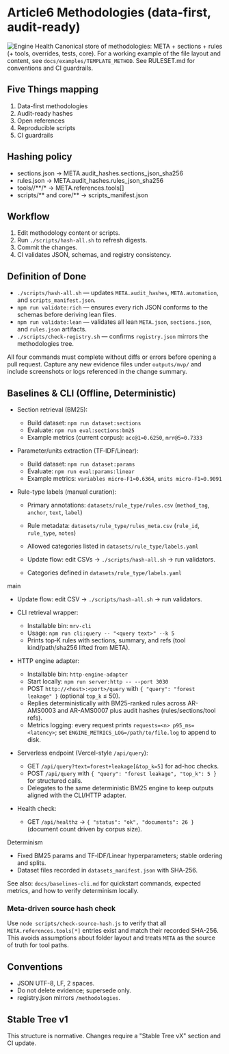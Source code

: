 # Article6 Methodologies (data-first, audit-ready)
![Engine Health](https://img.shields.io/endpoint?url=https%3A%2F%2Fdemo.article6.org%2Fapi%2Fhealthz%3Fbadge%3D1)
Canonical store of methodologies: META + sections + rules (+ tools, overrides, tests, core).
For a working example of the file layout and content, see `docs/examples/TEMPLATE_METHOD`.
See RULESET.md for conventions and CI guardrails.

## Five Things mapping
1. Data-first methodologies
2. Audit-ready hashes
3. Open references
4. Reproducible scripts
5. CI guardrails

## Hashing policy
- sections.json -> META.audit_hashes.sections_json_sha256
- rules.json -> META.audit_hashes.rules_json_sha256
- tools/<ID>/**/* -> META.references.tools[]
- scripts/** and core/** -> scripts_manifest.json

## Workflow
1. Edit methodology content or scripts.
2. Run `./scripts/hash-all.sh` to refresh digests.
3. Commit the changes.
4. CI validates JSON, schemas, and registry consistency.

## Definition of Done
- `./scripts/hash-all.sh` — updates `META.audit_hashes`, `META.automation`, and `scripts_manifest.json`.
- `npm run validate:rich` — ensures every rich JSON conforms to the schemas before deriving lean files.
- `npm run validate:lean` — validates all lean `META.json`, `sections.json`, and `rules.json` artifacts.
- `./scripts/check-registry.sh` — confirms `registry.json` mirrors the methodologies tree.

All four commands must complete without diffs or errors before opening a pull request. Capture any new evidence files under `outputs/mvp/` and include screenshots or logs referenced in the change summary.

## Baselines & CLI (Offline, Deterministic)

- Section retrieval (BM25):
  - Build dataset: `npm run dataset:sections`
  - Evaluate: `npm run eval:sections:bm25`
  - Example metrics (current corpus): `acc@1≈0.6250`, `mrr@5≈0.7333`

- Parameter/units extraction (TF‑IDF/Linear):
  - Build dataset: `npm run dataset:params`
  - Evaluate: `npm run eval:params:linear`
  - Example metrics: `variables micro‑F1≈0.6364`, `units micro‑F1≈0.9091`
- Rule-type labels (manual curation):
  - Primary annotations: `datasets/rule_type/rules.csv` (`method_tag`, `anchor`, `text`, `label`)
  - Rule metadata: `datasets/rule_type/rules_meta.csv` (`rule_id`, `rule_type`, `notes`)
  - Allowed categories listed in `datasets/rule_type/labels.yaml`
  - Update flow: edit CSVs → `./scripts/hash-all.sh` → run validators.


  - Categories defined in `datasets/rule_type/labels.yaml`

 main
  - Update flow: edit CSV → `./scripts/hash-all.sh` → run validators.

- CLI retrieval wrapper:
  - Installable bin: `mrv-cli`
  - Usage: `npm run cli:query -- "<query text>" --k 5`
  - Prints top‑K rules with sections, summary, and refs (tool kind/path/sha256 lifted from META).

- HTTP engine adapter:
  - Installable bin: `http-engine-adapter`
  - Start locally: `npm run server:http -- --port 3030`
  - POST `http://<host>:<port>/query` with `{ "query": "forest leakage" }` (optional `top_k` ≤ 50).
  - Replies deterministically with BM25-ranked rules across AR-AMS0003 and AR-AMS0007 plus audit hashes (rules/sections/tool refs).
  - Metrics logging: every request prints `requests=<n> p95_ms=<latency>`; set `ENGINE_METRICS_LOG=/path/to/file.log` to append to disk.
- Serverless endpoint (Vercel-style `/api/query`):
  - GET `/api/query?text=forest+leakage[&top_k=5]` for ad-hoc checks.
  - POST `/api/query` with `{ "query": "forest leakage", "top_k": 5 }` for structured calls.
  - Delegates to the same deterministic BM25 engine to keep outputs aligned with the CLI/HTTP adapter.
- Health check:
  - GET `/api/healthz` → `{ "status": "ok", "documents": 26 }` (document count driven by corpus size).

Determinism
- Fixed BM25 params and TF‑IDF/Linear hyperparameters; stable ordering and splits.
- Dataset files recorded in `datasets_manifest.json` with SHA‑256.

See also: `docs/baselines-cli.md` for quickstart commands, expected metrics, and how to verify determinism locally.

### Meta-driven source hash check
Use `node scripts/check-source-hash.js` to verify that all `META.references.tools[*]` entries exist and match their recorded SHA-256. This avoids assumptions about folder layout and treats `META` as the source of truth for tool paths.

## Conventions
- JSON UTF-8, LF, 2 spaces.
- Do not delete evidence; supersede only.
- registry.json mirrors `/methodologies`.

## Stable Tree v1
This structure is normative. Changes require a "Stable Tree vX" section and CI update.
